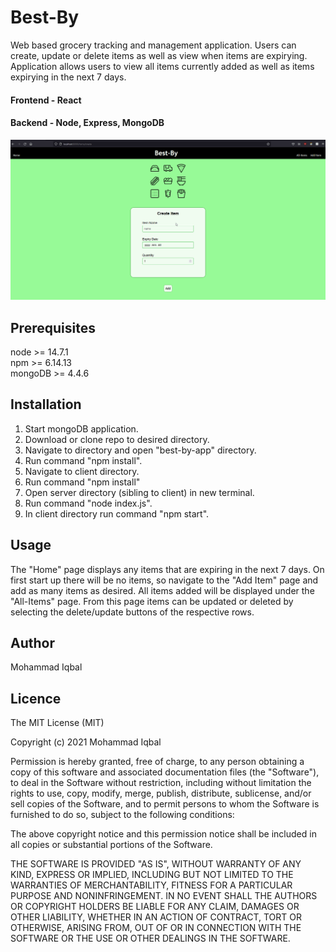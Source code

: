 # Best-By
Web based grocery tracking and management application. Users can create, update or delete items as well as view when items are expirying. Application allows users to view all items currently added as well as items expirying in the next 7 days.
#### Frontend - React
#### Backend - Node, Express, MongoDB

![Alt Text](https://github.com/moh-asim-iqbal/best-by-app/blob/master/client/public/assets/best-by.gif?raw=true)

## Prerequisites 
node >= 14.7.1  
npm >= 6.14.13  
mongoDB >= 4.4.6  

## Installation 
1. Start mongoDB application.
2. Download or clone repo to desired directory.
3. Navigate to directory and open "best-by-app" directory.
4. Run command "npm install".
5. Navigate to client directory.
6. Run command "npm install"
7. Open server directory (sibling to client) in new terminal.
8. Run command "node index.js".
9. In client directory run command "npm start".

## Usage
The "Home" page displays any items that are expiring in the next 7 days. On first start up there will be no items, so navigate to the "Add Item" page and add as many items as desired. All items added will be displayed under the "All-Items" page. From this page items can be updated or deleted by selecting the delete/update buttons of the respective rows.

## Author
Mohammad Iqbal

## Licence
The MIT License (MIT)

Copyright (c) 2021 Mohammad Iqbal

Permission is hereby granted, free of charge, to any person obtaining a copy of this software and associated documentation files (the "Software"), to deal in the Software without restriction, including without limitation the rights to use, copy, modify, merge, publish, distribute, sublicense, and/or sell copies of the Software, and to permit persons to whom the Software is furnished to do so, subject to the following conditions:

The above copyright notice and this permission notice shall be included in all copies or substantial portions of the Software.

THE SOFTWARE IS PROVIDED "AS IS", WITHOUT WARRANTY OF ANY KIND, EXPRESS OR IMPLIED, INCLUDING BUT NOT LIMITED TO THE WARRANTIES OF MERCHANTABILITY, FITNESS FOR A PARTICULAR PURPOSE AND NONINFRINGEMENT. IN NO EVENT SHALL THE AUTHORS OR COPYRIGHT HOLDERS BE LIABLE FOR ANY CLAIM, DAMAGES OR OTHER LIABILITY, WHETHER IN AN ACTION OF CONTRACT, TORT OR OTHERWISE, ARISING FROM, OUT OF OR IN CONNECTION WITH THE SOFTWARE OR THE USE OR OTHER DEALINGS IN THE SOFTWARE.
